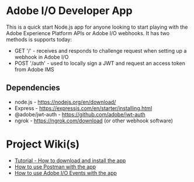 # Adobe I/O Developer App
 
This is a quick start Node.js app for anyone looking to start playing with the Adobe Experience Platform APIs or Adobe I/O webhooks. It has two methods is supports today:

* GET '/' - receives and responds to challenge request when setting up a webhook in Adobe I/O
* POST '/auth' - used to locally sign a JWT and request an access token from Adobe IMS

## Dependencies
* node.js - https://nodejs.org/en/download/
* Express - https://expressjs.com/en/starter/installing.html
* @adobe/jwt-auth - https://github.com/adobe/jwt-auth
* ngrok - https://ngrok.com/download (or other webhook software)


# Project Wiki(s)
* [Tutorial - How to download and install the app](https://github.com/eknee/adobe-io-developer-app/wiki/Tutorial-%7C-How-to-download-and-install-the-app)  
* [How to use Postman with the app]()  
* [How to use Adobe I/O Events with the app]()  
